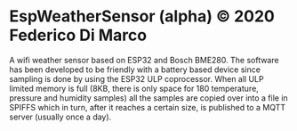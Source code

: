 # EspWeatherSensor (alpha) © 2020 Federico Di Marco

A wifi weather sensor based on ESP32 and Bosch BME280. The software has been developed to be friendly with a battery based device since sampling is done by using the ESP32 ULP coprocessor. When all ULP limited memory is full (8KB, there is only space for 180 temperature, pressure and humidity samples) all the samples are copied over into a file in SPIFFS which in turn, after it reaches a certain size, is published to a MQTT server (usually once a day).
